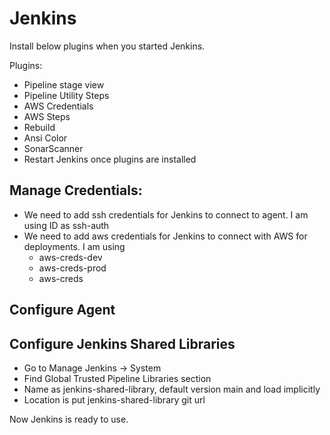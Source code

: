 # Jenkins

Install below plugins when you started Jenkins.


Plugins:

* Pipeline stage view
* Pipeline Utility Steps
* AWS Credentials
* AWS Steps
* Rebuild
* Ansi Color
* SonarScanner
* Restart Jenkins once plugins are installed

## Manage Credentials:
* We need to add ssh credentials for Jenkins to connect to agent. I am using ID as ssh-auth
* We need to add aws credentials for Jenkins to connect with AWS for deployments. I am using
    - aws-creds-dev 
    - aws-creds-prod
    - aws-creds

## Configure Agent 
## Configure Jenkins Shared Libraries
* Go to Manage Jenkins -> System
* Find Global Trusted Pipeline Libraries section
* Name as jenkins-shared-library, default version main and load implicitly
* Location is put jenkins-shared-library git url

Now Jenkins is ready to use.